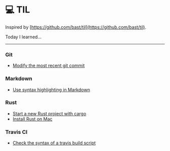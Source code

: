 #  :computer: TIL 

Inspired by [https://github.com/bast/til](https://github.com/bast/til).

Today I learned...

---
### Git
- [Modify the most recent git commit](git/modify_recent_commit.md)

### Markdown
- [Use syntax highlighting in Markdown](markdown/use_syntax_highlighting.md)

### Rust
- [Start a new Rust project with cargo](rust/start_new_project.md)
- [Install Rust on Mac](rust/install_rust.md)

### Travis CI

- [Check the syntax of a travis build script](travis/check_script.md)
